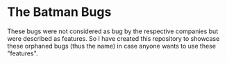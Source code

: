 # The Batman Bugs

These bugs were not considered as bug by the respective companies but were described as features. So I have created this repository to showcase these orphaned bugs (thus the name) in case anyone wants to use these "features". 

